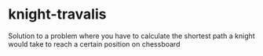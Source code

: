 # knight-travalis
Solution to a problem where you have to calculate the shortest path a knight would take to reach a certain position on chessboard

